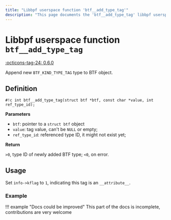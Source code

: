 ```yaml
---
title: "Libbpf userspace function 'btf__add_type_tag'"
description: "This page documents the 'btf__add_type_tag' libbpf userspace function, including its definition, usage, and examples."
---
```

# Libbpf userspace function `btf__add_type_tag`

<!-- [LIBBPF_TAG] -->
[:octicons-tag-24: 0.6.0](https://github.com/libbpf/libbpf/releases/tag/v0.6.0)
<!-- [/LIBBPF_TAG] -->

Append new `BTF_KIND_TYPE_TAG` type to BTF object.

## Definition

`#!c int btf__add_type_tag(struct btf *btf, const char *value, int ref_type_id);`

**Parameters**

- `btf`: pointer to a `struct btf` object
- `value`: tag value, can't be `NULL` or empty;
- `ref_type_id`: referenced type ID, it might not exist yet;

**Return**

`>0`, type ID of newly added BTF type; `<0`, on error.

## Usage

Set `info->kflag` to `1`, indicating this tag is an `__attribute__`.

### Example

!!! example "Docs could be improved"
    This part of the docs is incomplete, contributions are very welcome
